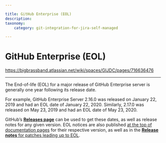 ```yaml
---

title: GitHub Enterprise (EOL)
description:
taxonomy:
    category: git-integration-for-jira-self-managed

---
```


# GitHub Enterprise (EOL)

<https://bigbrassband.atlassian.net/wiki/spaces/GIJDC/pages/716636476>

* * *

The End-of-life (EOL) for a major release of GitHub Enterprise server is generally one year following its release date.

For example, GitHub Enterprise Server 2.16.0 was released on January 22, 2019 and had an EOL date of January 22, 2020. Similarly, 2.17.0 was released on May 23, 2019 and had an EOL date of May 23, 2020.

GitHub’s [**Releases page**](https://enterprise.github.com/releases) can be used to get these dates, as well as release notes for any given version. EOL notices are also published [at the top of documentation pages](https://docs.github.com/en/enterprise/2.17) for their respective version, as well as in the [**Release notes** for patches leading up to EOL](https://enterprise.github.com/releases/2.17.25/notes).